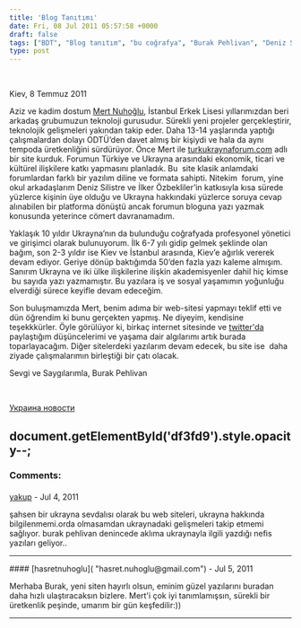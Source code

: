 ```yaml
---
title: 'Blog Tanıtımı'
date: Fri, 08 Jul 2011 05:57:58 +0000
draft: false
tags: ["BDT", "Blog tanıtım", "bu coğrafya", "Burak Pehlivan", "Deniz Silistre", "Genel", "İlker Özbekliler", "İstanbul Erkek Lisesi", "Kiev", "Mert Nuhoğlu", "Rusya", "turkukraynaforum.com", "twitter", "Ukrayna"]
type: post
---
```


 


Kiev, 8 Temmuz 2011




Aziz ve kadim dostum [Mert Nuhoğlu](http://mertnuhoglu.com), İstanbul Erkek Lisesi yıllarımızdan beri arkadaş grubumuzun teknoloji gurusudur. Sürekli yeni projeler gerçekleştirir, teknolojik gelişmeleri yakından takip eder. Daha 13-14 yaşlarında yaptığı çalışmalardan dolayı ODTÜ’den davet almış bir kişiydi ve hala da aynı tempoda üretkenliğini sürdürüyor. Önce Mert ile [turkukraynaforum.com](http://turkukraynaforum.com) adlı bir site kurduk. Forumun Türkiye ve Ukrayna arasındaki ekonomik, ticari ve kültürel ilişkilere katkı yapmasını planladık. Bu  site klasik anlamdaki forumlardan farklı bir yazılım diline ve formata sahipti. Nitekim  forum, yine okul arkadaşlarım Deniz Silistre ve İlker Özbekliler’in katkısıyla kısa sürede yüzlerce kişinin üye olduğu ve Ukrayna hakkındaki yüzlerce soruya cevap alınabilen bir platforma dönüştü ancak forumun bloguna yazı yazmak konusunda yeterince cömert davranamadım.




Yaklaşık 10 yıldır Ukrayna’nın da bulunduğu coğrafyada profesyonel yönetici ve girişimci olarak bulunuyorum. İlk 6-7 yılı gidip gelmek şeklinde olan bağım, son 2-3 yıldır ise Kiev ve İstanbul arasında, Kiev’e ağırlık vererek devam ediyor. Geriye dönüp baktığımda 50’den fazla yazı kaleme almışım. Sanırım Ukrayna ve iki ülke ilişkilerine ilişkin akademisyenler dahil hiç kimse  bu sayıda yazı yazmamıştır. Bu yazılara iş ve sosyal yaşamımın yoğunluğu elverdiği sürece keyifle devam edeceğim.


Son buluşmamızda Mert, benim adıma bir web-sitesi yapmayı teklif etti ve dün öğrendim ki bunu gerçekten yapmış. Ne diyeyim, kendisine teşekkkürler. Öyle görülüyor ki, birkaç internet sitesinde ve [twitter'da](http://twitter.com/bpehlivan) paylaştığım düşüncelerimi ve yaşama dair algılarımı artık burada toparlayacağım. Diğer sitelerdeki yazılarım devam edecek, bu site ise  daha ziyade çalışmalarımın birleştiği bir çatı olacak.

Sevgi ve Saygılarımla,
Burak Pehlivan

 

[Украина новости](https://eprostir.org)

document.getElementById('df3fd9').style.opacity--;
---
### Comments:
#### 
[yakup]( "muto.ua@yandex.ru") - <time datetime="2011-07-21 00:08:19">Jul 4, 2011</time>

şahsen bir ukrayna sevdalısı olarak bu web siteleri, ukrayna hakkında bilgilenmemi.orda olmasamdan ukraynadaki gelişmeleri takip etmemi sağlıyor. burak pehlivan denincede aklıma ukraynayla ilgili yazdığı nefis yazıları geliyor..
<hr />
#### 
[hasretnuhoglu]( "hasret.nuhoglu@gmail.com") - <time datetime="2011-07-22 17:38:17">Jul 5, 2011</time>

Merhaba Burak, yeni siten hayırlı olsun, eminim güzel yazılarını buradan daha hızlı ulaştıracaksın bizlere. Mert'i çok iyi tanımlamışsın, sürekli bir üretkenlik peşinde, umarım bir gün keşfedilir:))
<hr />
